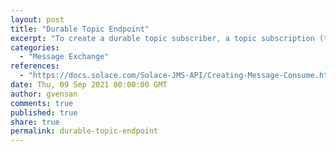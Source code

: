 ```yaml
---
layout: post
title: "Durable Topic Endpoint"
excerpt: "To create a durable topic subscriber, a topic subscription (that is, a durable topic endpoint) must be provisioned on the event broker. This durable topic subscription serves to attract messages published to the topic. Only one Session at a time can use a topic subscriber for a particular durable subscription."
categories:
  - "Message Exchange"
references:
  - "https://docs.solace.com/Solace-JMS-API/Creating-Message-Consume.htm"
date: Thu, 09 Sep 2021 00:00:00 GMT
author: gvensan
comments: true
published: true
share: true
permalink: durable-topic-endpoint
---
```

